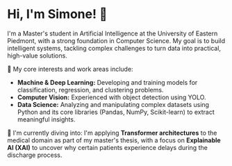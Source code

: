 # Hi, I'm Simone! 👋

I'm a Master's student in Artificial Intelligence at the University of Eastern Piedmont, with a strong foundation in Computer Science. My goal is to build intelligent systems, tackling complex challenges to turn data into practical, high-value solutions.

🌱 My core interests and work areas include:

* **Machine & Deep Learning:** Developing and training models for classification, regression, and clustering problems. 
* **Computer Vision:** Experienced with object detection using YOLO. 
* **Data Science:** Analyzing and manipulating complex datasets using Python and its core libraries (Pandas, NumPy, Scikit-learn) to extract meaningful insights.

🦀 I'm currently diving into:
I'm applying **Transformer architectures** to the medical domain as part of my master's thesis, with a focus on **Explainable AI (XAI)** to uncover why certain patients experience delays during the discharge process.


